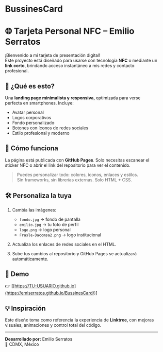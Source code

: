 # BussinesCard
# 🌐 Tarjeta Personal NFC – Emilio Serratos

¡Bienvenido a mi tarjeta de presentación digital!  
Este proyecto está diseñado para usarse con tecnología **NFC** o mediante un **link corto**, brindando acceso instantáneo a mis redes y contacto profesional.

## 📲 ¿Qué es esto?
Una **landing page minimalista y responsiva**, optimizada para verse perfecta en smartphones. Incluye:
- Avatar personal
- Logos corporativos
- Fondo personalizado
- Botones con íconos de redes sociales
- Estilo profesional y moderno

## 🚀 Cómo funciona
La página está publicada con **GitHub Pages**. Solo necesitas escanear el sticker NFC o abrir el link del repositorio para ver el contenido.

> Puedes personalizar todo: colores, íconos, enlaces y estilos.  
> Sin frameworks, sin librerías externas. Solo HTML + CSS.

## 🛠️ Personaliza la tuya
1. Cambia las imágenes:
   - `fondo.jpg` → fondo de pantalla
   - `emilio.jpg` → tu foto de perfil
   - `logo.png` → logo personal
   - `Frasle-Dacomsa2.png` → logo institucional

2. Actualiza los enlaces de redes sociales en el HTML.

3. Sube tus cambios al repositorio y GitHub Pages se actualizará automáticamente.

## 🔗 Demo
👉 [[https://TU-USUARIO.github.io](https://emiserratos.github.io/BussinesCard/)]

## 💡 Inspiración
Este diseño toma como referencia la experiencia de **Linktree**, con mejoras visuales, animaciones y control total del código.

---

**Desarrollado por:** Emilio Serratos  
📍 CDMX, México  
